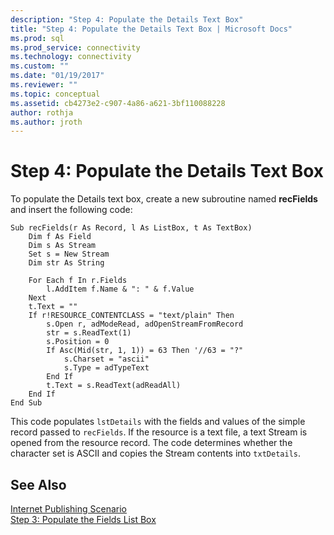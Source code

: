 ```yaml
---
description: "Step 4: Populate the Details Text Box"
title: "Step 4: Populate the Details Text Box | Microsoft Docs"
ms.prod: sql
ms.prod_service: connectivity
ms.technology: connectivity
ms.custom: ""
ms.date: "01/19/2017"
ms.reviewer: ""
ms.topic: conceptual
ms.assetid: cb4273e2-c907-4a86-a621-3bf110088228
author: rothja
ms.author: jroth
---
```

# Step 4: Populate the Details Text Box
To populate the Details text box, create a new subroutine named **recFields** and insert the following code:  
  
```  
Sub recFields(r As Record, l As ListBox, t As TextBox)  
    Dim f As Field  
    Dim s As Stream  
    Set s = New Stream  
    Dim str As String  
  
    For Each f In r.Fields  
        l.AddItem f.Name & ": " & f.Value  
    Next  
    t.Text = ""  
    If r!RESOURCE_CONTENTCLASS = "text/plain" Then  
        s.Open r, adModeRead, adOpenStreamFromRecord  
        str = s.ReadText(1)  
        s.Position = 0  
        If Asc(Mid(str, 1, 1)) = 63 Then '//63 = "?"  
            s.Charset = "ascii"  
            s.Type = adTypeText  
        End If  
        t.Text = s.ReadText(adReadAll)  
    End If  
End Sub  
```  
  
 This code populates `lstDetails` with the fields and values of the simple record passed to `recFields`. If the resource is a text file, a text Stream is opened from the resource record. The code determines whether the character set is ASCII and copies the Stream contents into `txtDetails`.  
  
## See Also  
 [Internet Publishing Scenario](../../../ado/guide/data/internet-publishing-scenario.md)   
 [Step 3: Populate the Fields List Box](../../../ado/guide/data/step-3-populate-the-fields-list-box.md)
